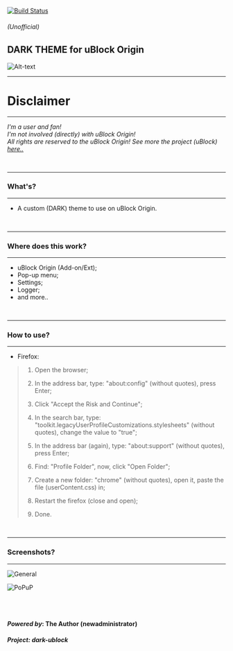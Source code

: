
[![Build Status](https://travis-ci.com/travis-ci/travis-web.svg?branch=bd-config-messages)](https://travis-ci.com/travis-ci/travis-web)

###### (Unofficial)


## DARK THEME for uBlock Origin&nbsp; 



![Alt-text](https://i.ibb.co/gzkLRTF/Untitled.png)
<br />

-----------

# **Disclaimer**
------------

*I'm a user and fan!<br/>I'm not involved (directly) with uBlock Origin!<br/>All rights are reserved to the uBlock Origin! See more the project (uBlock) [here..](https://github.com/gorhill/uBlock)* 

<br/>

-----------

### What's?
------------

 - A custom (DARK) theme to use on uBlock Origin.

<br />

-----------

### Where does this work?
------------

- uBlock Origin (Add-on/Ext);
- Pop-up menu;
- Settings;
- Logger;
- and more..

<br />

-----------

### How to use?
-----------

- Firefox:

>1. Open the browser;
>
>2. In the address bar, type: "about:config" (without quotes), press Enter;
>3. Click "Accept the Risk and Continue";
>4. In the search bar, type: "toolkit.legacyUserProfileCustomizations.stylesheets" (without quotes), change the value to "true";
>5. In the address bar (again), type: "about:support" (without quotes), press Enter;
>6. Find: "Profile Folder", now, click "Open Folder";
>7. Create a new folder: "chrome" (without quotes), open it, paste the file (userContent.css) in;
>8. Restart the firefox (close and open);
>9. Done.

<br />

-----------

### Screenshots?
-----------

![General](https://i.ibb.co/KLWGrrc/ezgif-com-gif-maker.gif)

![PoPuP](https://i.ibb.co/r3Rs4Nt/ezgif-com-gif-maker-1.gif)

<br/><br/>

#### *Powered by*: The Author (newadministrator)

##### Project: dark-ublock

